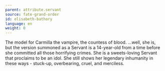 ```yaml
---
parent: attribute.servant
source: fate-grand-order
id: elisabeth-bathory
language: en
weight: 0
---
```


The model for Carmilla the vampire, the countess of blood.
…well, she is, but the version summoned as a Servant is a 14-year-old from a time before she committed all those horrifying crimes.
She is a sweets-loving Servant that proclaims to be an idol.
She still shows her legendary inhumanity in these ways - stuck-up, overbearing, cruel, and merciless.
